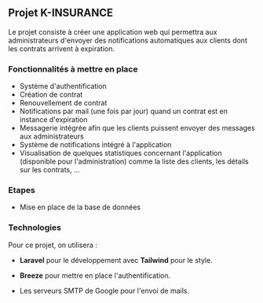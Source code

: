## Projet K-INSURANCE

Le projet consiste à créer une application web qui permettra aux administrateurs d'envoyer des notifications automatiques aux clients dont les contrats arrivent à expiration.

### Fonctionnalités à mettre en place

-   Système d'authentification
-   Création de contrat
-   Renouvellement de contrat
-   Notifications par mail (une fois par jour) quand un contrat est en instance d'expiration
-   Messagerie intégrée afin que les clients puissent envoyer des messages aux administrateurs
-   Système de notifications intégré à l'application
-   Visualisation de quelques statistiques concernant l'application (disponible pour l'administration) comme la liste des clients, les détails sur les contrats, ...

### Etapes

-   Mise en place de la base de données

### Technologies

Pour ce projet, on utilisera :

-   **Laravel** pour le développement avec **Tailwind** pour le style.

-   **Breeze** pour mettre en place l'authentification.

-   Les serveurs SMTP de Google pour l'envoi de mails.

